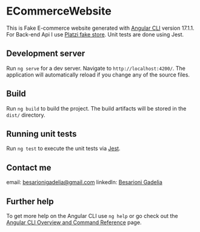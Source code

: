 # ECommerceWebsite

This is Fake E-commerce website generated with [Angular CLI](https://github.com/angular/angular-cli) version 17.1.1.
For Back-end Api I use [Platzi fake store](https://fakeapi.platzi.com/). Unit tests are done using Jest.

## Development server

Run `ng serve` for a dev server. Navigate to `http://localhost:4200/`. The application will automatically reload if you change any of the source files.

## Build

Run `ng build` to build the project. The build artifacts will be stored in the `dist/` directory.

## Running unit tests

Run `ng test` to execute the unit tests via [Jest](https://jestjs.io/).

## Contact me

email: [besarionigadelia@gmail.com](mailto:besarionigadelia@gmail.com)
linkedIn: [Besarioni Gadelia](https://www.linkedin.com/in/besarioni-gadelia-334537217)

## Further help

To get more help on the Angular CLI use `ng help` or go check out the [Angular CLI Overview and Command Reference](https://angular.io/cli) page.
